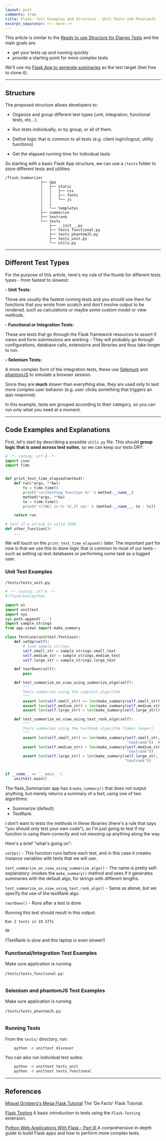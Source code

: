 ```yaml
---
layout: post
comments: true
title: Flask: Test Examples and Structure - Unit Tests and PhantomJS
excerpt_separator: <!--more-->
---
```


This article is similar to the [Ready to use Structure for Django Tests](/2015/09/21/how-to-test-django-applications_pt1/) and the main goals are:

 - get your tests up and running quickly
 - provide a starting point for more complex tests

We'll use my [Flask App to generate summaries](https://github.com/dezoito/flask_Summarizer/) as the test target (feel free to clone it).
 
---
## Structure
The proposed structure allows developers to:

 - Organize and group different test types (unit, integration, functional tests, etc...).

 - Run tests individually, or by group, or all of them.

 - Define logic that is common to all tests (e.g. client login/logout, utility functions)

 - Get the elapsed running time for individual tests
 
So starting with a basic Flask App structure, we can use a `/tests` folder to store different tests and utilities:

```
/flask_Summarizer
                ├── app
                │   ├── static
                │   │   ├── css
                │   │   ├── fonts
                │   │   └── js
                │   │ 
                │   └── templates
                ├── summarize
                ├── textrank
                └── tests
                    ├── __init__.py
                    ├── tests_functional.py
                    ├── tests_phantomJS.py
                    ├── tests_unit.py
                    └── utils.py
```

---

## Different Test Types

For the purpose of this article, here's my rule of the thumb for different tests types - from fastest to slowest:

**- Unit Tests:**

Those are usually the fastest running tests and you should use them for functions that you wrote from scratch and don't involve output to be rendered, such as calculations or maybe some custom model or view methods.


**- Functional or Integration Tests:**

These are tests that go through the Flask framework resources to assert if views and form submissions are working - They will probably go through configurations, database calls, extensions and libraries and thus take longer to run. 

**- Selenium Tests:**

A more complex form of the Integration tests, these use [Selenium](https://selenium-python.readthedocs.org/) and [phantomJS](http://phantomjs.org/) to simulate a browser session.

Since they are **much** slower than everything else, they are used only to test more complex user behavior (e.g. user clicks something that triggers an ajax response).

In this example, tests are grouped according to their category, so you can run only what you need at a moment.

---
## Code Examples and Explanations

First, let's start by describing a possible `utils.py` file.
This should **group logic that is used across test suites**, so we can keep our tests DRY:

```python
# -*- coding: utf-8 -*-
import json
import time


def print_test_time_elapsed(method):
    def run(*args, **kw):
        ts = time.time()
        print('\n\ttesting function %r' % method.__name__)
        method(*args, **kw)
        te = time.time()
        print('\t[OK] in %r %2.2f sec' % (method.__name__, te - ts))

    return run

# test if a string is valid JSON
def other_function():
    ...
```

We will touch on the `print_test_time_elapsed()` later. The important part for now is that we use this to store logic that is common to most of our tests -such as setting up test databases or performing some task as a logged user.

### Unit Test Examples
`/tests/tests_unit.py`:

```python
# -*- coding: utf-8 -*-
#!flask/bin/python

import os
import unittest
import sys
sys.path.append('..')
import sample_strings
from app.views import make_summary

class TestCase(unittest.TestCase):
    def setUp(self):
        # load sample strings
        self.small_str = sample_strings.small_text
        self.medium_str = sample_strings.medium_text
        self.large_str = sample_strings.large_text

    def tearDown(self):
        pass

    def test_summarize_on_view_using_summarize_algo(self):
        """
        Tests summaries using the simplest algorithm
        """
        assert len(self.small_str) >= len(make_summary(self.small_str))  # Single line, so > or =
        assert len(self.medium_str) > len(make_summary(self.medium_str))
        assert len(self.large_str) > len(make_summary(self.large_str))

    def test_summarize_on_view_using_text_rank_algo(self):
        """
        Tests summaries using the textRank algorithm (takes longer)
        """
        assert len(self.small_str) >= len(make_summary(self.small_str,
                                                       "textrank"))  # Single line, so > or =
        assert len(self.medium_str) > len(make_summary(self.medium_str,
                                                       "textrank"))
        assert len(self.large_str) > len(make_summary(self.large_str,
                                                      "textrank"))


if __name__ == '__main__':
    unittest.main()

```

The flask_Summarizer app has a `make_summary()` that does not output anything, but merely returns a summary of a text, using one of two algorithms: 

 - Summarize (default)
 - TextRank
 
I don't want to tests the methods in these libraries (there's a rule that says "you should only test your own code"), so I'm just going to test if my function
is using them correctly and not messing up anything along the way.

Here's a brief "what's going on":

`setUp()` - This function runs before each test, and in this case it creates instance variables with texts that we will use.

`test_summarize_on_view_using_summarize_algo()` - The name is pretty self-explanatory: invokes the `make_summary()` method and sees if it generates summaries with the default algo, for strings with different lengths.

`test_summarize_on_view_using_text_rank_algo()` - Same as above, but we specify the use of the textRank algo.

`tearDown()` - Runs after a test is done

Running this test should result in this output:

```sh
Ran 2 tests in 19.377s

OK
```
(TextRank is slow and this laptop is even slower!)

### Functional/Integration Test Examples
Make sure application is running

`/tests/tests_functional.py`:
```python

```


### Selenium and phantomJS Test Examples
Make sure application is running

`/tests/tests_phantomJS.py`:
```python

```


### Running Tests

From the `tests/` directory, run:
```sh
    python -m unittest discover
```

You can also run individual test suites:
```sh
    python -m unittest tests_unit
    python -m unittest tests_functional
```

---
## References

[Miguel Grinberg's Mega Flask Tutorial](http://blog.miguelgrinberg.com/post/the-flask-mega-tutorial-part-i-hello-world)
The 'De Facto' Flask Tutorial.

[Flask Testing](https://pythonhosted.org/Flask-Testing/)
A basic introduction to tests using the `Flask-Testing` extension.

[Python Web Applications With Flask - Part III ](https://realpython.com/blog/python/python-web-applications-with-flask-part-iii/)
A comprehensive in-depth guide to build Flask apps and how to perform more complex tests.

